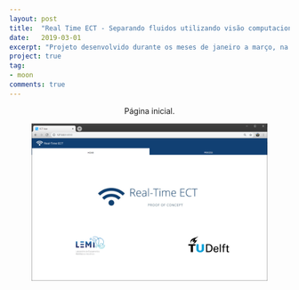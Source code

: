 ```yaml
---
layout: post
title:  "Real Time ECT - Separando fluidos utilizando visão computacional e sensores tomográficos."
date:   2019-03-01
excerpt: "Projeto desenvolvido durante os meses de janeiro a março, na Universidade Tecnológica de Delft, Países Baixos."
project: true
tag:
- moon
comments: true
---
```


 
    
<center>Página inicial.</center>

<figure>
	<a href="/assets/img/ect_homepage.PNG"><img src="/assets/img/ect_homepage.PNG"></a>
</figure>
